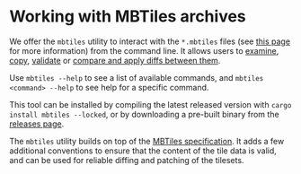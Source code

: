 # Working with MBTiles archives

We offer the `mbtiles` utility to interact with the `*.mbtiles` files (see [this page](schema.md) for more information) from the command line.
It allows users to [examine](meta.md), [copy](copy.md), [validate](validation.md) or [compare and apply diffs between them](diff.md).

Use `mbtiles --help` to see a list of available commands, and `mbtiles <command> --help` to see help for a specific command.

This tool can be installed by compiling the latest released version with `cargo install mbtiles --locked`, or by downloading a pre-built binary from the [releases page](https://github.com/maplibre/martin/releases/latest).

The `mbtiles` utility builds on top of the [MBTiles specification](https://github.com/mapbox/mbtiles-spec). It adds a few additional conventions to ensure that the content of the tile data is valid, and can be used for reliable diffing and patching of the tilesets.
